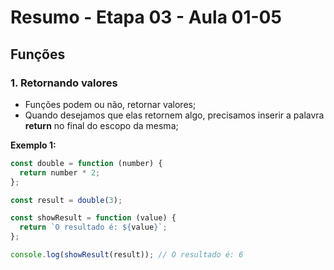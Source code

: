 # Resumo - Etapa 03 - Aula 01-05

## Funções

### 1. Retornando valores

- Funções podem ou não, retornar valores;
- Quando desejamos que elas retornem algo, precisamos inserir a palavra **return** no final do escopo da mesma;

**Exemplo 1:**

~~~javascript
const double = function (number) {
  return number * 2;
};

const result = double(3);

const showResult = function (value) {
  return `O resultado é: ${value}`;
};

console.log(showResult(result)); // O resultado é: 6
~~~
